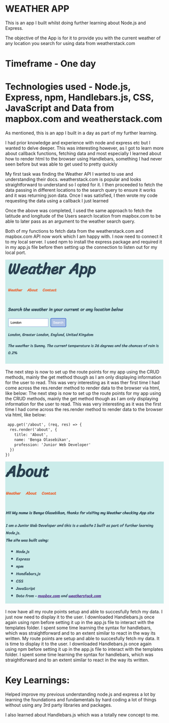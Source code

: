 # WEATHER APP

This is an app I built whilst doing further learning about Node.js and Express.

The objective of the App is for it to provide you with the current weather of any location you search for using data from weatherstack.com

# Timeframe - One day

# Technologies used - Node.js, Express, npm, Handlebars.js, CSS, JavaScript and Data from mapbox.com and weatherstack.com

As mentioned, this is an app I built in a day as part of my further learning.

I had prior knowledge and experience with node and express etc but I wanted to delve deeper. This was interesting however, as I got to learn more about callback functions, fetching data and most especially I learned about how to render html to the browser using Handlebars, something I had never seen before but was able to get used to pretty quickly

My first task was finding the Weather API I wanted to use and understanding their docs. weatherstack.com is popular and looks straightforward to understand so I opted for it.
I then proceeded to fetch the data passing in different locations to the search query to ensure it works and it was returning json data.  Once I was satisfied, I then wrote my code requesting the data using a callback I just learned

Once the above was completed, I used the same approach to fetch the latitude and longitude of the Users search location from mapbox.com to be able to later pass as an argument to the weather search query.

Both of my functions to fetch data from the weatherstack.com and mapbox.com API now work which I am happy with. I now need to connect it to my local server. I used npm to install the express package and required it in my app.js file before then setting up the connection to listen out for my local port.

![my screenshot](readme-images/weather.png)

The next step is now to set up the route points for my app using the CRUD methods, mainly the get method though as I am only displaying information for the user to read. This was very interesting as it was ther first time I had come across the res.render method to render data to the browser via html, like below:
The next step is now to set up the route points for my app using the CRUD methods, mainly the get method though as I am only displaying information for the user to read. This was very interesting as it was the first time I had come across the res.render method to render data to the browser via html, like below:

```
 app.get('/about', (req, res) => {
  res.render('about', {
    title: 'About',
    name: 'Benga Olasebikan', 
    profession: 'Junior Web Developer'
  })
})
```

![my screenshot](readme-images/about.png)

I now have all my route points setup and able to succesfully fetch my data. I just now need to display it to the user. I downloaded Handlebars.js once again using npm before setting it up in the app.js file to interact with the templates folder. I spent some time learning the syntax for handlebars, which was straightforward and to an extent similar to react in the way its written. 
My route points are setup and able to succesfully fetch my data. It is time to display it to the user. I downloaded Handlebars.js once again using npm before setting it up in the app.js file to interact with the templates folder. I spent some time learning the syntax for handlebars, which was straightforward and to an extent similar to react in the way its written. 

# Key Learnings:

Helped improve my previous understanding node.js and express a lot by learning the foundations and fundamentals by hard coding a lot of things without using any 3rd party libraries and packages.

I also learned about Handlebars.js which was a totally new concept to me.




